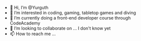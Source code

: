 - 👋 Hi, I’m @Yurguth
- 👀 I’m interested in coding, gaming, tabletop games and diving
- 🌱 I’m currently doing a front-end developer course through CodeAcademy
- 💞️ I’m looking to collaborate on ... I don't know yet
- 📫 How to reach me ...

<!---
Yurguth/Yurguth is a ✨ special ✨ repository because its `README.md` (this file) appears on your GitHub profile.
You can click the Preview link to take a look at your changes.
--->
